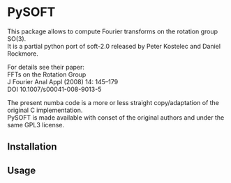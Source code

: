 # PySOFT
This package allows to compute Fourier transforms on the rotation group SO(3).\
It is a partial python port of soft-2.0 released by Peter Kostelec and Daniel Rockmore.

For details see their paper:\
FFTs on the Rotation Group\
J Fourier Anal Appl (2008) 14: 145–179\
DOI 10.1007/s00041-008-9013-5

The present numba code is a more or less straight copy/adaptation of the original C implementation.\
PySOFT is made available with conset of the original authors and under the same GPL3 license.

## Installation
## Usage
